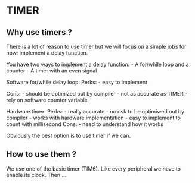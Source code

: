 # TIMER

## Why use timers ?
There is a lot of reason to use timer but we will focus on a simple jobs for 
now: implement a delay function.

You have two ways to implement a delay function:
	- A for/while loop and a counter
	- A timer with an even signal

Software for/while delay loop:
Perks:
	- easy to implement

Cons:
	- should be optimized out by compiler
	- not as accurate as TIMER
	- rely on software counter variable

Hardware timer:
Perks:
	- really accurate
	- no risk to be optimiwed out by compiler
	- works with hardware implementation
	- easy to implement to count with millisecond
Cons:
	- need to understand how it works

Obviously the best option is to use timer if we can.

## How to use them ?
We use one of the basic timer (TIM6). Like every peripheral we have to 
enable its clock.
Then ...

